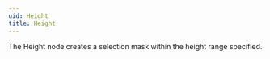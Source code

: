 ```yaml
---
uid: Height
title: Height
---
```


The Height node creates a selection mask within the height range specified.